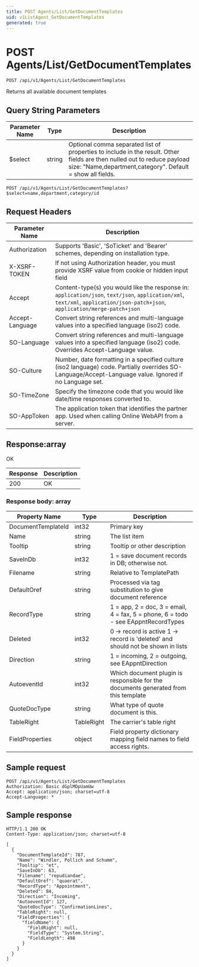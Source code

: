 ```yaml
---
title: POST Agents/List/GetDocumentTemplates
uid: v1ListAgent_GetDocumentTemplates
generated: true
---
```


# POST Agents/List/GetDocumentTemplates

```http
POST /api/v1/Agents/List/GetDocumentTemplates
```

Returns all available document templates







## Query String Parameters

| Parameter Name | Type |  Description |
|----------------|------|--------------|
| $select | string |  Optional comma separated list of properties to include in the result. Other fields are then nulled out to reduce payload size: "Name,department,category". Default = show all fields. |

```http
POST /api/v1/Agents/List/GetDocumentTemplates?$select=name,department,category/id
```


## Request Headers

| Parameter Name | Description |
|----------------|-------------|
| Authorization  | Supports 'Basic', 'SoTicket' and 'Bearer' schemes, depending on installation type. |
| X-XSRF-TOKEN   | If not using Authorization header, you must provide XSRF value from cookie or hidden input field |
| Accept         | Content-type(s) you would like the response in: `application/json`, `text/json`, `application/xml`, `text/xml`, `application/json-patch+json`, `application/merge-patch+json` |
| Accept-Language | Convert string references and multi-language values into a specified language (iso2) code. |
| SO-Language | Convert string references and multi-language values into a specified language (iso2) code. Overrides Accept-Language value. |
| SO-Culture | Number, date formatting in a specified culture (iso2 language) code. Partially overrides SO-Language/Accept-Language value. Ignored if no Language set. |
| SO-TimeZone | Specify the timezone code that you would like date/time responses converted to. |
| SO-AppToken | The application token that identifies the partner app. Used when calling Online WebAPI from a server. |


## Response:array

OK

| Response | Description |
|----------------|-------------|
| 200 | OK |

### Response body: array

| Property Name | Type |  Description |
|----------------|------|--------------|
| DocumentTemplateId | int32 | Primary key |
| Name | string | The list item |
| Tooltip | string | Tooltip or other description |
| SaveInDb | int32 | 1 = save document records in DB; otherwise not. |
| Filename | string | Relative to TemplatePath |
| DefaultOref | string | Processed via tag substitution to give document reference |
| RecordType | string | 1 = app, 2 = doc, 3 = email, 4 = fax, 5 = phone, 6 = todo - see EAppntRecordTypes |
| Deleted | int32 | 0 -&gt; record is active 1 -&gt; record is 'deleted' and should not be shown in lists |
| Direction | string | 1 = incoming, 2 = outgoing, see EAppntDirection |
| AutoeventId | int32 | Which document plugin is responsible for the documents generated from this template |
| QuoteDocType | string | What type of quote document is this. |
| TableRight | TableRight | The carrier's table right |
| FieldProperties | object | Field property dictionary mapping field names to field access rights. |

## Sample request

```http!
POST /api/v1/Agents/List/GetDocumentTemplates
Authorization: Basic dGplMDpUamUw
Accept: application/json; charset=utf-8
Accept-Language: *
```

## Sample response

```http_
HTTP/1.1 200 OK
Content-Type: application/json; charset=utf-8

[
  {
    "DocumentTemplateId": 787,
    "Name": "Windler, Pollich and Schumm",
    "Tooltip": "et",
    "SaveInDb": 63,
    "Filename": "repudiandae",
    "DefaultOref": "quaerat",
    "RecordType": "Appointment",
    "Deleted": 84,
    "Direction": "Incoming",
    "AutoeventId": 127,
    "QuoteDocType": "ConfirmationLines",
    "TableRight": null,
    "FieldProperties": {
      "fieldName": {
        "FieldRight": null,
        "FieldType": "System.String",
        "FieldLength": 498
      }
    }
  }
]
```